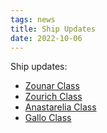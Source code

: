 ```yaml
---
tags: news
title: Ship Updates
date: 2022-10-06
---
```

Ship updates:
- [Zounar Class](https://thefasastartrekuniversee-group.groups.io/g/main/topic/zounar_class/94046402?p=,,,20,0,0,0::recentpostdate/sticky,,,20,2,0,94046402,previd%3D1665163240743008474,nextid%3D1658511329153366192&previd=1665163240743008474&nextid=1658511329153366192)
- [Zourich Class](https://thefasastartrekuniversee-group.groups.io/g/main/topic/zourich_class/94121699?p=,,,20,0,0,0::recentpostdate/sticky,,,20,2,0,94121699,previd%3D1665163240743008474,nextid%3D1658511329153366192&previd=1665163240743008474&nextid=1658511329153366192)
- [Anastarelia Class](https://thefasastartrekuniversee-group.groups.io/g/main/topic/anastarelia_class/94149151?p=,,,20,0,0,0::recentpostdate/sticky,,,20,2,0,94149151,previd%3D1665163240743008474,nextid%3D1658511329153366192&previd=1665163240743008474&nextid=1658511329153366192)
- [Gallo Class](https://thefasastartrekuniversee-group.groups.io/g/main/topic/gallo_class/94149884?p=,,,20,0,0,0::recentpostdate/sticky,,,20,2,0,94149884,previd%3D1665163240743008474,nextid%3D1658511329153366192&previd=1665163240743008474&nextid=1658511329153366192)